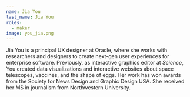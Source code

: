 ```yaml
---
name: Jia You
last_name: Jia You
roles:
  - maker
image: you_jia.png
---
```

Jia You is a principal UX designer at Oracle, where she works with researchers and designers to create next-gen user experiences for enterprise software. Previously, as interactive graphics editor at *Science*, You created data visualizations and interactive websites about space telescopes, vaccines, and the shape of eggs. Her work has won awards from the Society for News Design and Graphic Design USA. She received her MS in journalism from Northwestern University.